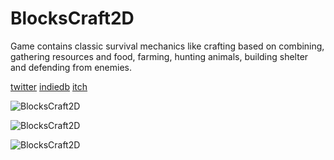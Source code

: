 # BlocksCraft2D
Game contains classic survival mechanics like crafting based on combining, gathering resources and food, farming, hunting animals, building shelter and defending from enemies.

[twitter](https://twitter.com/andreypamone) [indiedb](https://www.indiedb.com/games/blockscraft2d) [itch](https://pamone.itch.io/blockscraft2d)

![BlocksCraft2D](https://media.indiedb.com/images/games/1/62/61898/world.1.png)

![BlocksCraft2D](https://media.indiedb.com/images/games/1/62/61898/2.4.png)

![BlocksCraft2D](https://media.indiedb.com/images/games/1/62/61898/2020-11-07_164648.png)

